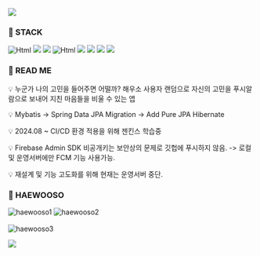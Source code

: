 <img src="https://capsule-render.vercel.app/api?type=waving&color=BDBDC8&height=150&section=header&text=🔥🖥️Haewooso%20Back-End%20Repository!🖥️🔥&fontSize=30&fontAlignY=30" />

### 📌 STACK
<img alt="Html" src ="https://img.shields.io/badge/JAVA-grey"></img>
<img src="https://img.shields.io/badge/SpringBoot-darkgreen?style=flat&logo=Spring Boot&logoColor=black"/>
<img src="https://img.shields.io/badge/REST API-olive"/>
<img alt="Html" src ="https://img.shields.io/badge/Firebaae Cloud Messaging-darkgrey"></img>
<img src="https://img.shields.io/badge/Spring Data JPA-darkgreen"/>
<img src="https://img.shields.io/badge/Mybatis-black"/>
<img src="https://img.shields.io/badge/PostgreSQL-cadetblue?style=flat&logo=PostgreSQL&logoColor=black"/>
<img src="https://img.shields.io/badge/Swagger-olive"/>

### 📌 READ ME
💡 누군가 나의 고민을 들어주면 어떨까? 해우소 사용자 랜덤으로 자신의 고민을 푸시알람으로 보내어 지친 마음들을 비울 수 있는 앱

💡 Mybatis -> Spring Data JPA Migration -> Add Pure JPA Hibernate

💡 2024.08 ~ CI/CD 환경 적용을 위해 젠킨스 학습중

💡 Firebase Admin SDK 비공개키는 보안상의 문제로 깃헙에 푸시하지 않음. -> 로컬 및 운영서버에만 FCM 기능 사용가능.

💡 재설계 및 기능 고도화를 위해 현재는 운영서버 중단.

### 📌 HAEWOOSO
![haewooso1](https://github.com/user-attachments/assets/8e132417-18a8-49f1-974f-1dd968266ab5)
![haewooso2](https://github.com/user-attachments/assets/96ff014f-5eec-4c10-8ed1-4d8935053fdb)
<br>
<br>
![haewooso3](https://github.com/user-attachments/assets/31540d88-a70f-44bf-bb3d-5c8c179a8d58)

<img src="https://capsule-render.vercel.app/api?type=waving&color=BDBDC8&height=150&section=footer" />
